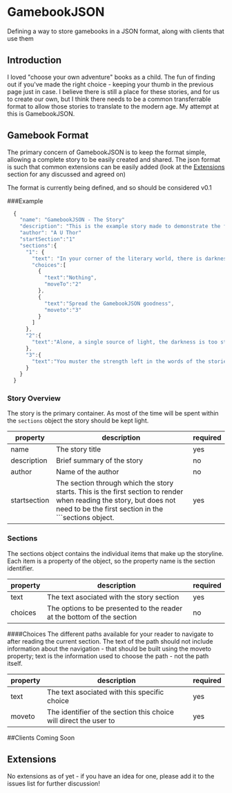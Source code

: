 # GamebookJSON
Defining a way to store gamebooks in a JSON format, along with clients that use them

## Introduction
I loved "choose your own adventure" books as a child. The fun of finding out if you've made the right choice - keeping your thumb in the previous page just in case. I believe there is still a place for these stories, and for us to create our own, but I think there needs to be a common transferrable format to allow those stories to translate to the modern age. My attempt at this is GamebookJSON.

## Gamebook Format

The primary concern of GamebookJSON is to keep the format simple, allowing a complete story to be easily created and shared. The json format is such that common extensions can be easily added (look at the [Extensions](#extensions) section for any discussed and agreed on)  

The format is currently being defined, and so should be considered v0.1

###Example
```javascript
  {
    "name": "GamebookJSON - The Story"
    "description": "This is the example story made to demonstrate the format of GamebookJSON"
    "author": "A U Thor"
    "startSection":"1"
    "sections":{
      "1": {
        "text": "In your corner of the literary world, there is darkness and chaos. Gamebooks aren't being enjoyed as much as they should have been. You're there, viewing the scene, aware of the potential. What do you do?",
        "choices":[
          {
            "text":"Nothing",
            "moveTo":"2"
          },
          {
            "text":"Spread the GamebookJSON goodness",
            "moveto":"3"
          }
        ]
      },
      "2":{
        "text":"Alone, a single source of light, the darkness is too strong. The stories grow weak, the power of their words lessen until they can cannot sustain you. You take one last look before closing your eyes on their beauty forever."
      },
      "3":{
        "text":"You muster the strength left in the words of the stories around you and announce the start of a change. The flare of interest lightens up your dark corner and others come to investigate, many joining the cause and announcing in turn. You smile, your choice has given the stories you love a chance to be enjoyed once more."
      }
    }
  }
```
### Story Overview
The story is the primary container. As most of the time will be spent within the ``sections`` object the story should be kept light. 

| property | description | required |
| --- | --- | --- |
| name | The story title | yes |
| description | Brief summary of the story | no |
| author | Name of the author | no |
| startsection | The section through which the story starts. This is the first section to render when reading the story, but does not need to be the first section in the ```sections object. | yes |

### Sections
The sections object contains the individual items that make up the storyline. Each item is a property of the object, so the property name is the section identifier.

| property | description | required |
| --- | --- | --- |
| text | The text asociated with the story section | yes |
| choices | The options to be presented to the reader at the bottom of the section | no |

####Choices
The different paths available for your reader to navigate to after reading the current section. The text of the path should not include information about the navigation - that should be built using the moveto property; text is the information used to choose the path - not the path itself.

| property | description | required |
| --- | --- | --- |
| text | The text asociated with this specific choice | yes |
| moveto | The identifier of the section this choice will direct the user to | yes |

##Clients
Coming Soon

## Extensions <a name="extensions"></a>
No extensions as of yet - if you have an idea for one, please add it to the issues list for further discussion!
